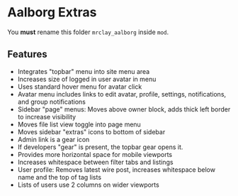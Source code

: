 
# Aalborg Extras

You **must** rename this folder `mrclay_aalborg` inside `mod`.

## Features

- Integrates "topbar" menu into site menu area
- Increases size of logged in user avatar in menu
- Uses standard hover menu for avatar click
- Avatar menu includes links to edit avatar, profile, settings, notifications, and group notifications
- Sidebar "page" menus: Moves above owner block, adds thick left border to increase visibility
- Moves file list view toggle into page menu
- Moves sidebar "extras" icons to bottom of sidebar
- Admin link is a gear icon
- If developers "gear" is present, the topbar gear opens it.
- Provides more horizontal space for mobile viewports
- Increases whitespace between filter tabs and listings
- User profile: Removes latest wire post, increases whitespace below name and the top of tag lists
- Lists of users use 2 columns on wider viewports
